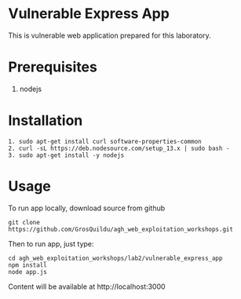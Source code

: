 # Vulnerable Express App

This is vulnerable web application prepared for this laboratory.

# Prerequisites

1. nodejs

# Installation

```
1. sudo apt-get install curl software-properties-common
2. curl -sL https://deb.nodesource.com/setup_13.x | sudo bash -
3. sudo apt-get install -y nodejs
```

# Usage

To run app locally, download source from github
```
git clone https://github.com/GrosQuildu/agh_web_exploitation_workshops.git
```

Then to run app, just type:
```
cd agh_web_exploitation_workshops/lab2/vulnerable_express_app
npm install
node app.js
```

Content will be available at http://localhost:3000
